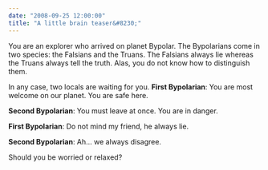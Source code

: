 ```yaml
---
date: "2008-09-25 12:00:00"
title: "A little brain teaser&#8230;"
---
```




You are an explorer who arrived on planet Bypolar. The Bypolarians come in two species: the Falsians and the Truans. The Falsians always lie whereas the Truans always tell the truth. Alas, you do not know how to distinguish them.

In any case, two locals are waiting for you.
__First Bypolarian__: You are most welcome on our planet. You are safe here.

__Second Bypolarian__: You must leave at once. You are in danger.

__First Bypolarian__: Do not mind my friend, he always lie.

__Second Bypolarian__: Ah&hellip; we always disagree.

Should you be worried or relaxed?

